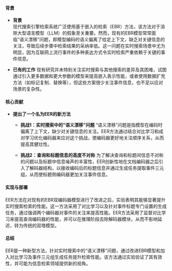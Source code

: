 #### 背景
- **背景**       
    现代搜索引擎检索系统广泛使用基于嵌入的检索（EBR）方法，该方法对于消除大型语言模型（LLM）的假象至关重要。然而，现有的EBR模型常常面临“语义漂移”问题，即模型编码的语义偏离了给定上下文，缺乏对关键信息的关注，导致后续步骤中检索结果的采纳率低。这一问题在实时搜索场景中尤为明显，因为互联网上流行事件的多种表达方式令实时检索严重依赖于关键的事件信息。

- **已有的工作**
    现有研究并未特别关注实时搜索与其他搜索的差异及其困难，试图通过引入更多数据和更大参数的模型来提高嵌入表示性能，或者使用数据扩充方法（如标记复制、替换等），但这些方案很少关注事件信息，也不足以应对场景的复杂性。

#### 核心贡献
- **提出了一个名为EER的新方法**
    - **挑战1：实时搜索中的“语义漂移”问题**
        “语义漂移”问题是指模型在编码时偏离了上下文，缺少对关键信息的关注。EER方法通过结合对比学习和成对学习优化编码器来应对这个挑战，使编码器更好地关注顺序关系，从而提高其健壮性。

    - **挑战2：查询和标题信息的高度不对称**
        为了解决查询和标题间信息不对称的问题以及标题中信息噪声的丰富性，EER创新性地在文档编码器之后引入了解码器结构，以接收编码后的标题信息并通过生成任务提取事件三元组，从而使标题侧编码器更加关注事件信息。

#### 实现与部署
EER方法在对现有的EBR双编码器模型进行了改进之后，实验表明其能够显著提升实时搜索检索的性能。这一方法采用了对比学习以及针对事件标题专门设置的生成任务，通过强调两个编码器对事件的关注来提高性能。EER方法采用了监督对比学习来提高查询编码器的性能，并可以在推理阶段去除解码器模块，从而不影响延迟，转为传统的双塔模型。

#### 总结
EER是一种新型方法，针对实时搜索中的“语义漂移”问题，通过改进EBR模型和加入对比学习及事件三元组生成任务提升检索性能。该方法通过实验验证了其有效性，并可能为信息检索领域提供新的视角。